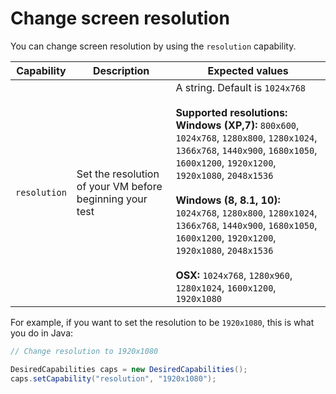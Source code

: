# Change screen resolution

You can change screen resolution by using the `resolution` capability.

| Capability | Description | Expected values |
| ---------- | ----------- | --------------- |
|`resolution`| Set the resolution of your VM before beginning your test |A string. Default is `1024x768`<br/><br/>**Supported resolutions:**<br/>**Windows (XP,7):** `800x600`, `1024x768`, `1280x800`, `1280x1024`, `1366x768`, `1440x900`, `1680x1050`, `1600x1200`, `1920x1200`, `1920x1080`, `2048x1536`<br/><br/>**Windows (8, 8.1, 10):** `1024x768`, `1280x800`, `1280x1024`, `1366x768`, `1440x900`, `1680x1050`, `1600x1200`, `1920x1200`, `1920x1080`, `2048x1536`<br/><br/>**OSX:** `1024x768`, `1280x960`, `1280x1024`, `1600x1200`, `1920x1080`|

For example, if you want to set the resolution to be `1920x1080`, this is what you do in Java:

```java
// Change resolution to 1920x1080

DesiredCapabilities caps = new DesiredCapabilities();
caps.setCapability("resolution", "1920x1080");
```
